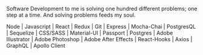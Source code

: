 Software Development to me is solving one hundred different problems; one step at a time. And solving problems feeds my soul.

Node | Javascript | React | Redux | Git | Express | Mocha-Chai | PostgresQL | Sequelize | CSS/SASS | Material-UI | Passport | Postgres | Adobe Illustrator | Adobe Photoshop | Adobe After Effects | React-Hooks | Axios | GraphQL | Apollo Client
